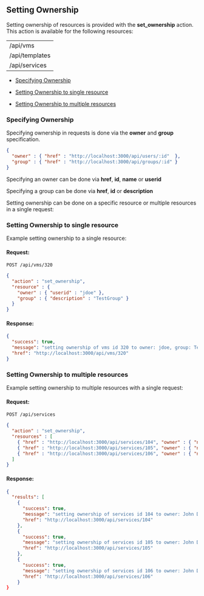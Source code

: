 ---
---

## Setting Ownership

Setting ownership of resources is provided with the **set\_ownership**
action. This action is available for the following resources:

|                |
| -------------- |
| /api/vms       |
| /api/templates |
| /api/services  |

  - [Specifying Ownership](#specifying-ownership)

  - [Setting Ownership to single
    resource](#set-ownership-single-resource)

  - [Setting Ownership to multiple
    resources](#set-ownership-multiple-resources)

### Specifying Ownership

Specifying ownership in requests is done via the **owner** and **group**
specification.

``` json
{
  "owner" : { "href" : "http://localhost:3000/api/users/:id"  },
  "group" : { "href" : "http://localhost:3000/api/groups/:id" }
}
```

<div class="note">

Specifying an owner can be done via **href**, **id**, **name** or
**userid**

</div>

<div class="note">

Specifying a group can be done via **href**, **id** or **description**

</div>

Setting ownership can be done on a specific resource or multiple
resources in a single request:

### Setting Ownership to single resource

Example setting ownership to a single resource:

#### Request:

    POST /api/vms/320

``` json
{
  "action" : "set_ownership",
  "resource" : {
    "owner" : { "userid" : "jdoe" },
    "group" : { "description" : "TestGroup" }
  }
}
```

#### Response:

``` json
{
  "success": true,
  "message": "setting ownership of vms id 320 to owner: jdoe, group: TestGroup",
  "href": "http://localhost:3000/api/vms/320"
}
```

### Setting Ownership to multiple resources

Example setting ownership to multiple resources with a single request:

#### Request:

    POST /api/services

``` json
{
  "action" : "set_ownership",
  "resources" : [
    { "href" : "http://localhost:3000/api/services/104", "owner" : { "name" : "John Doe" } },
    { "href" : "http://localhost:3000/api/services/105", "owner" : { "name" : "John Doe" } },
    { "href" : "http://localhost:3000/api/services/106", "owner" : { "name" : "John Doe" } }
  ]
}
```

#### Response:

``` json
{
  "results": [
    {
      "success": true,
      "message": "setting ownership of services id 104 to owner: John Doe",
      "href": "http://localhost:3000/api/services/104"
    },
    {
      "success": true,
      "message": "setting ownership of services id 105 to owner: John Doe",
      "href": "http://localhost:3000/api/services/105"
    },
    {
      "success": true,
      "message": "setting ownership of services id 106 to owner: John Doe",
      "href": "http://localhost:3000/api/services/106"
    }
}
```
